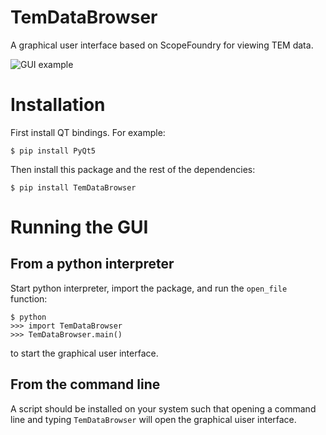 # TemDataBrowser
A graphical user interface based on ScopeFoundry for viewing TEM data.

![GUI example](TemDataBrowser/images/TemDataBrowser_window.png)

# Installation
First install QT bindings. For example:

`$ pip install PyQt5`

Then install this package and the rest of the dependencies:

`$ pip install TemDataBrowser`

# Running the GUI

## From a python interpreter
Start python interpreter, import the package, and run the `open_file` function:

```
$ python
>>> import TemDataBrowser
>>> TemDataBrowser.main()
```

to start the graphical user interface.

## From the command line

A script should be installed on your system such that opening a command line
and typing `TemDataBrowser` will open the graphical uiser interface.
